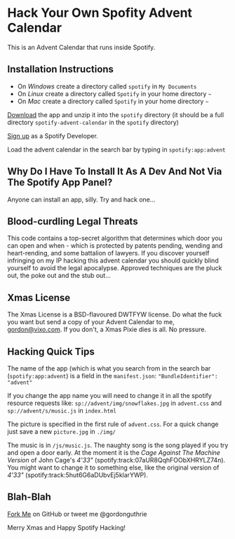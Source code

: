 Hack Your Own Spofity Advent Calendar
=====================================

This is an Advent Calendar that runs inside Spotify.

Installation Instructions
-------------------------

* On *Windows* create a directory called ``spotify`` in ``My Documents``
* On *Linux* create a directory called ``Spotify`` in your home directory ``~``
* On *Mac* create a directory called ``Spotify`` in your home directory ``~``

[Download](https://github.com/hypernumbers/spotify-advent-calendar/downloads) the app and unzip it into the ``spotify`` directory (it should be a full directory ``spotify-advent-calendar`` in the ``spotify`` directory)

[Sign up](https://developer.spotify.com/technologies/apps/) as a Spotify Developer.

Load the advent calendar in the search bar by typing in ``spotify:app:advent``

Why Do I Have To Install It As A Dev And Not Via The Spotify App Panel?
-----------------------------------------------------------------------

Anyone can install an app, silly. Try and hack one...

Blood-curdling Legal Threats
----------------------------

This code contains a top-secret algorithm that determines which door you can open and when - which is protected by patents pending, wending and heart-rending, and some battalion of lawyers. If you discover yourself infringing on my IP hacking this advent calendar you should quickly blind yourself to avoid the legal apocalypse. Approved techniques are the pluck out, the poke out and the stub out...

Xmas License
------------

The Xmas License is a BSD-flavoured DWTFYW license. Do what the fuck you want but send a copy of your Advent Calendar to me, gordon@vixo.com. If you don't, a Xmas Pixie dies is all. No pressure.

Hacking Quick Tips
------------------

The name of the app (which is what you search from in the search bar (``spotify:app:advent``) is a field in the ``manifest.json``: `` "BundleIdentifier": "advent" ``

If you change the app name you will need to change it in all the spotify resource requests like: ``sp://advent/img/snowflakes.jpg`` in ``advent.css`` and ``sp://advent/s/music.js`` in ``index.html``

The picture is specified in the first rule of ``advent.css``. For a quick change just save a new ``picture.jpg`` in ``./img/``

The music is in ``/js/music.js``. The naughty song is the song played if you try and open a door early. At the moment it is the *Cage Against The Machine Version* of John Cage's *4'33"* (spotify:track:07aUR8QqhFOObXHRYLZ74n). You might want to change it to something else, like the original version of *4'33"* (spotify:track:5hut6G6aDUbvEj5klarYWP).

Blah-Blah
---------

[Fork Me](https://github.com/hypernumbers/spotify-advent-calendar) on GitHub or tweet me @gordonguthrie

Merry Xmas and Happy Spotify Hacking!